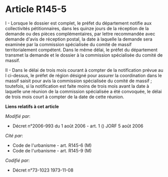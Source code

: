 # Article R145-5

I - Lorsque le dossier est complet, le préfet du département notifie aux collectivités pétitionnaires, dans les quinze jours
de la réception de la demande ou des pièces complémentaires, par lettre recommandée avec demande d'avis de réception postal,
la date à laquelle la demande sera examinée par la commission spécialisée du comité de massif territorialement compétent.
Dans le même délai, le préfet du département transmet la demande et le dossier à la commission spécialisée du comité de
massif.

II - Dans le délai de trois mois courant à compter de la notification prévue au I ci-dessus, le préfet de région désigné pour
assurer la coordination dans le massif saisit pour avis la commission spécialisée du comité de massif ; toutefois, si la
notification est faite moins de trois mois avant la date à laquelle une réunion de la commission spécialisée a été convoquée,
le délai de trois mois court à compter de la date de cette réunion.

**Liens relatifs à cet article**

_Modifié par_:

  - Décret n°2006-993 du 1 août 2006 - art. 1 () JORF 5 août 2006

_Cité par_:

  - Code de l'urbanisme - art. R145-6 (M)
  - Code de l'urbanisme - art. R145-9 (M)

_Codifié par_:

  - Décret n°73-1023 1973-11-08
